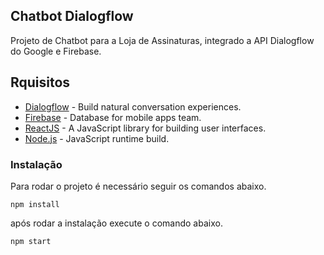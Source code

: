 ## Chatbot Dialogflow

Projeto de Chatbot para a Loja de Assinaturas, integrado a API Dialogflow do Google e Firebase.

## Rquisitos

* [Dialogflow](https://dialogflow.com/) - Build natural conversation experiences.
* [Firebase](https://firebase.google.com/?hl=pt-br/) - Database for mobile apps team.
* [ReactJS](https://reactjs.org/) - A JavaScript library for building user interfaces.
* [Node.js](https://nodejs.org/en/) - JavaScript runtime build.

### Instalação

Para rodar o projeto é necessário seguir os comandos abaixo.


```
npm install
```

após rodar a instalação execute o comando abaixo.

```
npm start
```

